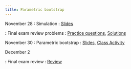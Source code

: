 ```yaml
---
title: Parametric bootstrap
---
```


November 28
: Simulation
  : [Slides](https://sta214-f22.github.io/slides/lecture_31.pdf)
  
: Final exam review problems
  : [Practice questions](https://sta214-f22.github.io/class_activities/final_exam_review.pdf), [Solutions](https://sta214-f22.github.io/class_activities/final_exam_review_solutions.pdf)

November 30
: Parametric bootstrap
  : [Slides](https://sta214-f22.github.io/slides/lecture_32.pdf), [Class Activity](https://sta214-f22.github.io/class_activities/ca_lecture_31.html)
  
December 2

: Final exam review
  : [Review](https://sta214-f22.github.io/slides/Review.pdf)